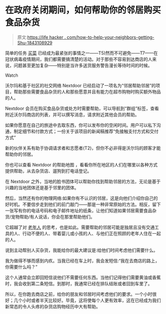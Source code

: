 # 在政府关闭期间，如何帮助你的邻居购买食品杂货

> 原文:[https://life hacker . com/how-to-help-your-neighbors-getting-Shu-1843108929](https://lifehacker.com/how-to-help-your-neighbors-get-groceries-during-the-shu-1843108929)

简单的任务 [买菜](https://lifehacker.com/what-to-expect-when-youre-grocery-shopping-during-the-c-1842456523) 已经成为最紧张的事情之一——T5)然而不可避免——T7——在冠状病毒疫情期间，我们都需要搞清楚的活动。对于那些不容易到达商店的人来说，问题甚至更加复杂——特别是当许多送货服务警告漫长等待时间的时候。

Watch

沃尔玛和基于社区的社交网络 Nextdoor 已经启动了一项名为“邻居帮助邻居”的项目，帮助那些需要食品杂货的人和那些愿意并且有能力在超市购物时购买额外物品的人。

Nextdoor 会员在购买食品杂货或处方时需要帮助，可以导航到“群组”标签，查看附近沃尔玛商店的列表，并可以撰写消息，请求附近其他会员的帮助。

如果你愿意在自己的旅途中去取东西，你可以发布你的空闲时间。用户可以私下沟通，制定细节和付款方式；一份关于该项目的新闻稿推荐“免接触支付方式和交付方式”

新的伙伴关系有助于协调请求者和志愿者(T2)，但你不必非得是沃尔玛的顾客才能帮助你的邻居。

你也可以查看 Nextdoor 的帮助地图 ，看看你所在地区的人们在哪里以各种方式提供帮助，从去杂货店、遛狗到打电话登记。

在 Nextdoor 之外，当地的脸书团体可以帮助你找到帮助邻居的方法，无论是基于兴趣的当地团体还是基于邻里的团体。

然后，当然还有你的物理网络:如果你有不认识的邻居，这是向他们介绍你自己的好时机。不要信步走到他们的前门敲门——那是一种非常原始的方法。相反，留下一张写有你的电话号码和电子邮件地址的纸条，让他们知道如果邻居需要食品杂货/宠物帮助/有人说话，你会在那里帮助他们。

它超越了对 [老年人](https://lifehacker.com/how-to-help-elderly-relatives-and-friends-during-the-co-1842313490) 的思考，也是如此。需要帮助的邻居可能是独居且没有交通工具的人、行动不便的人、带着婴儿或小孩的人、与他们正在照顾的老年人住在一起的人。

说到主动帮别人买杂货，我能给你的最大建议是:给他们时间考虑他们需要什么。

我为做得不够而感到内疚。当我已经在车上时，我会发短信:“我在去商店的路上，你需要什么吗？”

这个人通常会立即回短信说他们不需要任何东西。当他们记得他们需要黄油或香蕉时，我会收到第二条短信。到那时，我通常已经在排队结账或者回到车里了。

所以，在你跑去商店之前，给你的朋友和邻居时间考虑他们的要求。一个小时很好；几个小时或者半天比较好。毕竟，这将使每个人更有效率，这在已经成为我们新常态的令人头疼的杂货店购物经历中大有帮助。